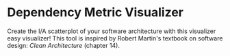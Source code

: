 # Dependency Metric Visualizer
Create the I/A scatterplot of your software architecture with this visualizer easy visualizer! This tool is inspired by Robert Martin's textbook on software design: *Clean Architecture* (chapter 14).
